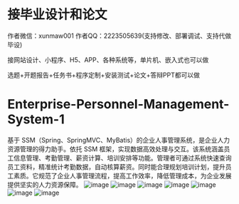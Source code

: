 # 接毕业设计和论文
作者微信：xunmaw001  作者QQ：2223505639(支持修改、部署调试、支持代做毕设)

接网站设计、小程序、H5、APP、各种系统等，单片机、嵌入式也可以做

选题+开题报告+任务书+程序定制+安装测试+论文+答辩PPT都可以做
# Enterprise-Personnel-Management-System-1
基于 SSM（Spring、SpringMVC、MyBatis）的企业人事管理系统，是企业人力资源管理的得力助手。依托 SSM 框架，实现数据高效处理与交互。该系统涵盖员工信息管理、考勤管理、薪资计算、培训安排等功能。管理者可通过系统快速查询员工资料，精准统计考勤数据，自动核算薪资。同时能合理规划培训计划，提升员工素质。它规范了企业人事管理流程，提高工作效率，降低管理成本，为企业发展提供坚实的人力资源保障。 
![image](https://github.com/user-attachments/assets/805ba213-6c2f-4015-85b7-94b242db990d)
![image](https://github.com/user-attachments/assets/0ea1ec2e-3162-4514-85d7-37d88014800c)
![image](https://github.com/user-attachments/assets/88030325-84ef-463b-b609-0938e2f9de5b)
![image](https://github.com/user-attachments/assets/a1a7c1a6-833a-47cc-b8e6-deef5959c945)
![image](https://github.com/user-attachments/assets/b81b63d9-3763-4a10-8e81-a89509d86ef9)
![image](https://github.com/user-attachments/assets/d822d652-f87c-449a-b8de-e71274440758)
![image](https://github.com/user-attachments/assets/c0a24c9d-4de4-4b4e-8dc0-59798f270d20)

